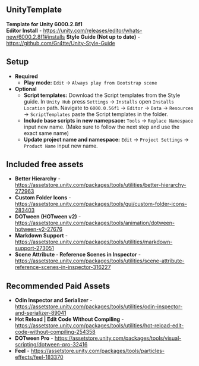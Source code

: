 
## UnityTemplate

**Template for Unity 6000.2.8f1**  
**Editor Install** - https://unity.com/releases/editor/whats-new/6000.2.8f1#installs
**Style Guide (Not up to date)** - https://github.com/Gr4tte/Unity-Style-Guide

## Setup
- **Required**
	- **Play mode:** `Edit` -> `Always play from Bootstrap scene`
- **Optional**
	- **Script templates:** Download the Script templates from the Style guide. In `Unity Hub` press `Settings` -> `Installs` open `Installs Location` path. Navigate to `6000.0.56f1` -> `Editor` -> `Data` -> `Resources` -> `ScriptTemplates` paste the Script templates in the folder.
 	- **Include base scripts in new namepsace:** `Tools` -> `Replace Namespace` input new name. (Make sure to follow the next step and use the exact same name)
 	- **Update project name and namespace:** `Edit` -> `Project Settings` -> `Product Name` input new name.

## Included free assets
  - **Better Hierarchy** - https://assetstore.unity.com/packages/tools/utilities/better-hierarchy-272963
  - **Custom Folder Icons** - https://assetstore.unity.com/packages/tools/gui/custom-folder-icons-283403
  - **DOTween (HOTween v2)** - https://assetstore.unity.com/packages/tools/animation/dotween-hotween-v2-27676
  - **Markdown Support** - https://assetstore.unity.com/packages/tools/utilities/markdown-support-273051
  - **Scene Attribute - Reference Scenes in Inspector** - https://assetstore.unity.com/packages/tools/utilities/scene-attribute-reference-scenes-in-inspector-316227


## Recommended Paid Assets
  - **Odin Inspector and Serializer** - https://assetstore.unity.com/packages/tools/utilities/odin-inspector-and-serializer-89041
  - **Hot Reload | Edit Code Without Compiling** - https://assetstore.unity.com/packages/tools/utilities/hot-reload-edit-code-without-compiling-254358
  - **DOTween Pro** - https://assetstore.unity.com/packages/tools/visual-scripting/dotween-pro-32416
  - **Feel** - https://assetstore.unity.com/packages/tools/particles-effects/feel-183370
